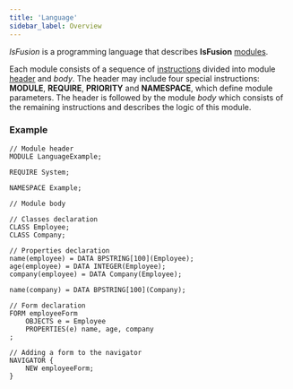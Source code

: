 ```yaml
---
title: 'Language'
sidebar_label: Overview
---
```


*lsFusion* is a programming language that describes **lsFusion** [modules](Modules.md).

Each module consists of a sequence of [instructions](Instructions.md) divided into module [header](Module_header.md) and *body*. The header may include four special instructions: **MODULE**, **REQUIRE**, **PRIORITY** and **NAMESPACE**, which define module parameters. The header is followed by the module *body* which consists of the remaining instructions and describes the logic of this module.

### Example

```lsf
// Module header
MODULE LanguageExample;

REQUIRE System;

NAMESPACE Example;

// Module body

// Classes declaration
CLASS Employee;
CLASS Company;

// Properties declaration
name(employee) = DATA BPSTRING[100](Employee);
age(employee) = DATA INTEGER(Employee);
company(employee) = DATA Company(Employee);

name(company) = DATA BPSTRING[100](Company);

// Form declaration
FORM employeeForm
    OBJECTS e = Employee
    PROPERTIES(e) name, age, company
;

// Adding a form to the navigator
NAVIGATOR {
    NEW employeeForm;
}
```

